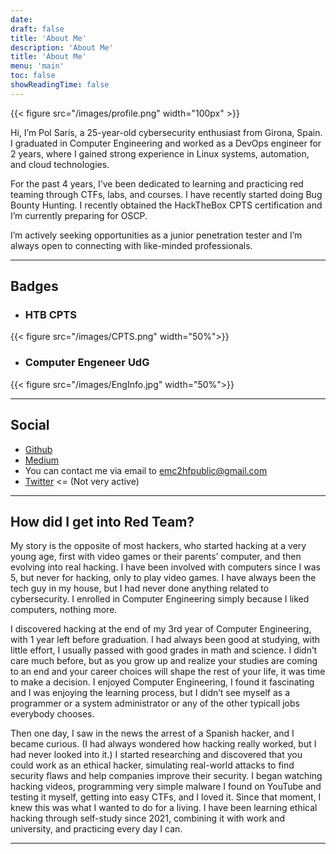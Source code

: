 ```yaml
---
date: 
draft: false
title: 'About Me'
description: 'About Me'
title: 'About Me'
menu: 'main'
toc: false
showReadingTime: false
---
```

{{< figure src="/images/profile.png" width="100px" >}}

Hi, I’m Pol Sarís, a 25-year-old cybersecurity enthusiast from Girona, Spain. I graduated in Computer Engineering and worked as a DevOps engineer for 2 years, where I gained strong experience in Linux systems, automation, and cloud technologies.

For the past 4 years, I’ve been dedicated to learning and practicing red teaming through CTFs, labs, and courses. I have recently started doing Bug Bounty Hunting. I recently obtained the HackTheBox CPTS certification and I’m currently preparing for OSCP.

I’m actively seeking opportunities as a junior penetration tester and I’m always open to connecting with like-minded professionals.

---

## Badges
- ### HTB CPTS
{{< figure src="/images/CPTS.png" width="50%">}}
- ### Computer Engeneer UdG
{{< figure src="/images/EngInfo.jpg" width="50%">}}

---

## Social

- [Github](https://github.com/emc2hf-org)
- [Medium](https://medium.com/emc2hf)
- You can contact me via email to emc2hfpublic@gmail.com
- [Twitter](https://x.com/emc2hf) <= (Not very active)

---

## How did I get into Red Team?
My story is the opposite of most hackers, who started hacking at a very young age, first with video games or their parents’ computer, and then evolving into real hacking.
I have been involved with computers since I was 5, but never for hacking, only to play video games. I have always been the tech guy in my house, but I had never done anything related to cybersecurity. I enrolled in Computer Engineering simply because I liked computers, nothing more.

I discovered hacking at the end of my 3rd year of Computer Engineering, with 1 year left before graduation. I had always been good at studying, with little effort, I usually passed with good grades in math and science. I didn’t care much before, but as you grow up and realize your studies are coming to an end and your career choices will shape the rest of your life, it was time to make a decision. I enjoyed Computer Engineering, I found it fascinating and I was enjoying the learning process, but I didn’t see myself as a programmer or a system administrator or any of the other typicall jobs everybody chooses.

Then one day, I saw in the news the arrest of a Spanish hacker, and I became curious. (I had always wondered how hacking really worked, but I had never looked into it.) I started researching and discovered that you could work as an ethical hacker, simulating real-world attacks to find security flaws and help companies improve their security. I began watching hacking videos, programming very simple malware I found on YouTube and testing it myself, getting into easy CTFs, and I loved it. Since that moment, I knew this was what I wanted to do for a living. I have been learning ethical hacking through self-study since 2021, combining it with work and university, and practicing every day I can.

---

